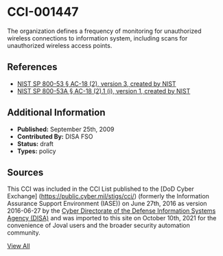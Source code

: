 # CCI-001447

The organization defines a frequency of monitoring for unauthorized wireless connections to information system, including scans for unauthorized wireless access points.

## References ##

* [NIST SP 800-53 § AC-18 (2), version 3, created by NIST](http://csrc.nist.gov/publications/PubsSPs.html)
* [NIST SP 800-53A § AC-18 (2).1 (i), version 1, created by NIST](http://csrc.nist.gov/publications/PubsSPs.html)


## Additional Information ##

* **Published:** September 25th, 2009
* **Contributed By:** DISA FSO
* **Status:** draft
* **Types:** policy

## Sources ##

This CCI was included in the CCI List published to the [DoD Cyber Exchange]
(https://public.cyber.mil/stigs/cci/) (formerly the Information Assurance Support Environment
(IASE)) on June 27th, 2016 as version 2016-06-27 by the [Cyber Directorate of the Defense 
Information Systems Agency (DISA)](https://public.cyber.mil/about-cyber/) and was imported to 
this site on October 10th, 2021 for the convenience of Joval users and the broader security automation community.

[View All](../README.md)
